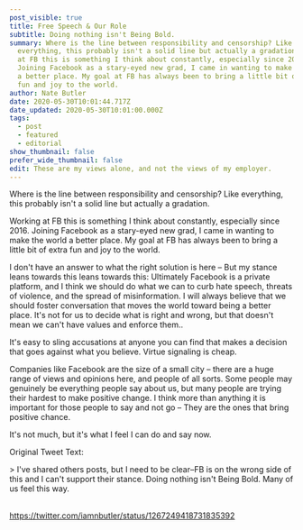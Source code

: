 ```yaml
---
post_visible: true
title: Free Speech & Our Role
subtitle: Doing nothing isn't Being Bold.
summary: Where is the line between responsibility and censorship? Like
  everything, this probably isn't a solid line but actually a gradation. Working
  at FB this is something I think about constantly, especially since 2016.
  Joining Facebook as a stary-eyed new grad, I came in wanting to make the world
  a better place. My goal at FB has always been to bring a little bit of extra
  fun and joy to the world.
author: Nate Butler
date: 2020-05-30T10:01:44.717Z
date_updated: 2020-05-30T10:01:00.000Z
tags:
  - post
  - featured
  - editorial
show_thumbnail: false
prefer_wide_thumbnail: false
edit: These are my views alone, and not the views of my employer.
---
```

Where is the line between responsibility and censorship? Like everything, this probably isn't a solid line but actually a gradation.

Working at FB this is something I think about constantly, especially since 2016. Joining Facebook as a stary-eyed new grad, I came in wanting to make the world a better place. My goal at FB has always been to bring a little bit of extra fun and joy to the world.

I don't have an answer to what the right solution is here – But my stance leans towards this leans towards this: Ultimately Facebook is a private platform, and I think we should do what we can to curb hate speech, threats of violence, and the spread of misinformation. I will always believe that we should foster conversation that moves the world toward being a better place. It's not for us to decide what is right and wrong, but that doesn't mean we can't have values and enforce them..

It's easy to sling accusations at anyone you can find that makes a decision that goes against what you believe. Virtue signaling is cheap.

Companies like Facebook are the size of a small city – there are a huge range of views and opinions here, and people of all sorts. Some people may genuinely be everything people say about us, but many people are trying their hardest to make positive change. I think more than anything it is important for those people to say and not go – They are the ones that bring positive chance.

It's not much, but it's what I feel I can do and say now.

Original Tweet Text:

\> I've shared others posts, but I need to be clear–FB is on the wrong side of this and I can't support their stance. Doing nothing isn't Being Bold. Many of us feel this way.

\
https://twitter.com/iamnbutler/status/1267249418731835392